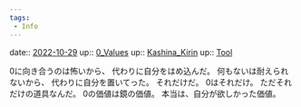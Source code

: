 ```yaml
---
tags:
 - Info
---
```


date:: [2022-10-29](Daily_Note/2022-10-29.md)
up:: [0_Values](../Bar/Novel/Nacaria/0_Values.md)
up:: [Kashina_Kirin](../Bar/Novel/Nacaria/Kashina_Kirin.md)
up:: [Tool](../Bar/Novel/Topics/Tool.md)

0に向き合うのは怖いから、
代わりに自分をはめ込んだ。
何もないは耐えられないから、
代わりに自分を置いてった。
それだけだ。
0はそれだけ。
ただそれだけの道具なんだ。
0の価値は鏡の価値。
本当は、自分が欲しかった価値。
